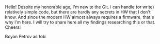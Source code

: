 Hello!
Despite my honorable age, I'm new to the Git. I can handle (or write) relatively simple code, but there are hardly any secrets in HW that I don't know.
And since the modern HW almost always requires a firmware, that's why I'm here.
I will try to share here all my findings researching this or that.
Cheers!

Boyan Petrov as fobi
